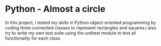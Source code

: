 # Python - Almost a circle

In this project, i tested my skills in Python object-oriented programming by coding three connected classes to represent rectangles and squares.i also try to write my own test suite using the unittest module to test all functionality for each class.
